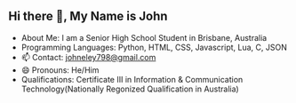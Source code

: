 ## Hi there 👋, My Name is John



- About Me: I am a Senior High School Student in Brisbane, Australia
- Programming Languages: Python, HTML, CSS, Javascript, Lua, C, JSON
- 📫 Contact: johneley798@gmail.com
- 😄 Pronouns: He/Him
- Qualifications: Certificate III in Information & Communication Technology(Nationally Regonized Qualification in Australia)
